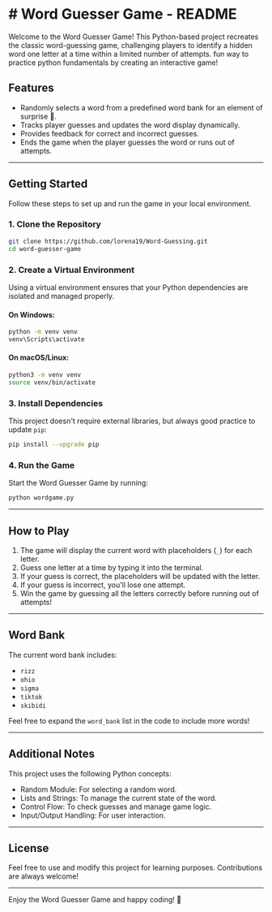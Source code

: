 # # Word Guesser Game - README

Welcome to the Word Guesser Game! This Python-based project recreates the classic word-guessing game, challenging players to identify a hidden word one letter at a time within a limited number of attempts. fun way to practice python fundamentals by creating an interactive game!

## Features
- Randomly selects a word from a predefined word bank for an element of surprise 🎲.
- Tracks player guesses and updates the word display dynamically.
- Provides feedback for correct and incorrect guesses.
- Ends the game when the player guesses the word or runs out of attempts.
---

## Getting Started
Follow these steps to set up and run the game in your local environment.

### 1. Clone the Repository
```bash
git clone https://github.com/lorena19/Word-Guessing.git
cd word-guesser-game
```

### 2. Create a Virtual Environment
Using a virtual environment ensures that your Python dependencies are isolated and managed properly.

#### On Windows:
```bash
python -m venv venv
venv\Scripts\activate
```

#### On macOS/Linux:
```bash
python3 -m venv venv
source venv/bin/activate
```

### 3. Install Dependencies
This project doesn't require external libraries, but always good practice to update `pip`:
```bash
pip install --upgrade pip
```

### 4. Run the Game
Start the Word Guesser Game by running:
```bash
python wordgame.py
```

---

## How to Play
1. The game will display the current word with placeholders (`_`) for each letter.
2. Guess one letter at a time by typing it into the terminal.
3. If your guess is correct, the placeholders will be updated with the letter.
4. If your guess is incorrect, you'll lose one attempt.
5. Win the game by guessing all the letters correctly before running out of attempts!

---

## Word Bank
The current word bank includes:
- `rizz`
- `ohio`
- `sigma`
- `tiktok`
- `skibidi`

Feel free to expand the `word_bank` list in the code to include more words!

---

## Additional Notes
This project uses the following Python concepts:
- Random Module: For selecting a random word.
- Lists and Strings: To manage the current state of the word.
- Control Flow: To check guesses and manage game logic.
- Input/Output Handling: For user interaction.

---

## License
Feel free to use and modify this project for learning purposes. Contributions are always welcome!

---

Enjoy the Word Guesser Game and happy coding! 🎉
